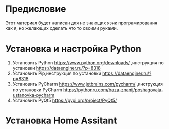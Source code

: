 # Предисловие
Этот материал будет написан для не знающих язик програмирования как я, но желающих сделать что то своими руками.
# Установка и настройка Python
1. Установить Pуthon https://www.python.org/downloads/ ,инструкция по установки https://dataenginer.ru/?p=8318
2. Установить Pip,инструкция по установки https://dataenginer.ru/?p=8318 
3. Установить PyCharm https://www.jetbrains.com/pycharm/ ,инструкция по установки PyCharm https://pythonru.com/baza-znanij/poshagovaja-ustanovka-pycharm
4. Установить PyQt5 https://pypi.org/project/PyQt5/
# Установка Home Assitant
